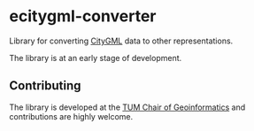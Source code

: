 # ecitygml-converter

Library for converting [CityGML](https://www.ogc.org/standards/citygml/) data to other representations.

The library is at an early stage of development.

## Contributing

The library is developed at the [TUM Chair of Geoinformatics](https://github.com/tum-gis) and contributions are highly welcome.
